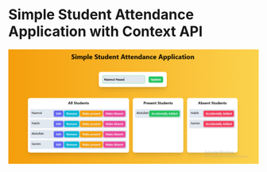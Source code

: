 # Simple Student Attendance Application with Context API

![Simple Student Attendance Application](./src/assets/simple-student-attendance-application.png)
